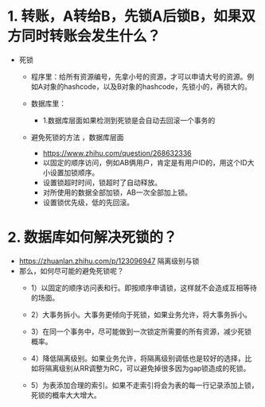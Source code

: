 # 1. 转账，A转给B，先锁A后锁B，如果双方同时转账会发生什么？
- 死锁
    - 程序里：给所有资源编号，先拿小号的资源，才可以申请大号的资源。例如A对象的hashcode，以及B对象的hashcode，先锁小的，再锁大的。
    
    - 数据库里：
        - 1.数据库层面如果检测到死锁是会自动去回滚一个事务的
    - 避免死锁的方法 ，数据库层面
        - https://www.zhihu.com/question/268632336
        - 以固定的顺序访问，例如AB俩用户，肯定是有用户ID的，用这个ID大小设置加锁顺序。
        - 设置锁超时时间，锁超时了自动释放。
        - 对所使用的数据全部加锁，AB一次全部加上锁。
        - 设置锁优先级，低的先回滚。
# 2. 数据库如何解决死锁的？
- https://zhuanlan.zhihu.com/p/123096947 隔离级别与锁
- 那么，如何尽可能的避免死锁呢？
    - 1）以固定的顺序访问表和行。即按顺序申请锁，这样就不会造成互相等待的场面。

    - 2）大事务拆小。大事务更倾向于死锁，如果业务允许，将大事务拆小。

    - 3）在同一个事务中，尽可能做到一次锁定所需要的所有资源，减少死锁概率。

    - 4）降低隔离级别。如果业务允许，将隔离级别调低也是较好的选择，比如将隔离级别从RR调整为RC，可以避免掉很多因为gap锁造成的死锁。

    - 5）为表添加合理的索引。如果不走索引将会为表的每一行记录添加上锁，死锁的概率大大增大。